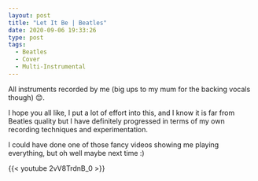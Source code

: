 ```yaml
---
layout: post
title: "Let It Be | Beatles"
date: 2020-09-06 19:33:26
type: post
tags:
  - Beatles
  - Cover
  - Multi-Instrumental
---
```


All instruments recorded by me (big ups to my mum for the backing vocals though) 😊.

I hope you all like, I put a lot of effort into this, and I know it is far from Beatles quality but I have definitely progressed in terms of my own recording techniques and experimentation.

I could have done one of those fancy videos showing me playing everything, but oh well maybe next time :)

{{< youtube 2vV8TrdnB_0 >}}
<br/>
